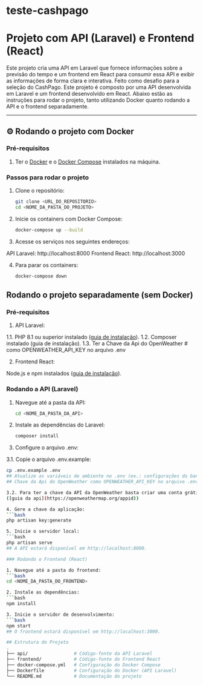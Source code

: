 # teste-cashpago

# Projeto com API (Laravel) e Frontend (React)

Este projeto cria uma API em Laravel que fornece informações sobre a previsão do tempo e um frontend em React para consumir essa API e exibir as informações de forma clara e interativa. Feito como desafio para a seleção do CashPago.
Este projeto é composto por uma API desenvolvida em Laravel e um frontend desenvolvido em React. Abaixo estão as instruções para rodar o projeto, tanto utilizando Docker quanto rodando a API e o frontend separadamente.

---

## ⚙️ Rodando o projeto com Docker

### Pré-requisitos

1. Ter o [Docker](https://www.docker.com/) e o [Docker Compose](https://docs.docker.com/compose/) instalados na máquina.

### Passos para rodar o projeto

1. Clone o repositório:
   ```bash
   git clone <URL_DO_REPOSITORIO>
   cd <NOME_DA_PASTA_DO_PROJETO>

2. Inicie os containers com Docker Compose:
   ```bash
   docker-compose up --build

3. Acesse os serviços nos seguintes endereços:

API Laravel: http://localhost:8000
Frontend React: http://localhost:3000

4. Para parar os containers:
   ```bash
   docker-compose down


## Rodando o projeto separadamente (sem Docker)
### Pré-requisitos

1. API Laravel:

1.1. PHP 8.1 ou superior instalado ([guia de instalação](https://www.php.net/manual/pt_BR/install.php)).
1.2. Composer instalado (guia de instalação).
1.3. Ter a Chave da Api do OpenWeather # como OPENWEATHER_API_KEY no arquivo .env

2. Frontend React:

Node.js e npm instalados ([guia de instalação](https://nodejs.org/pt)).

### Rodando a API (Laravel)

1. Navegue até a pasta da API:
   ```bash
   cd <NOME_DA_PASTA_DA_API>

2. Instale as dependências do Laravel:
   ```bash
   composer install

3. Configure o arquivo .env:

3.1. Copie o arquivo .env.example:
   ```bash
   cp .env.example .env
   ## Atualize as variáveis de ambiente no .env (ex.: configurações do banco de dados).
   ## Chave da Api do OpenWeather como OPENWEATHER_API_KEY no arquivo .env

3.2. Para ter a chave da API da OpenWeather basta criar uma conta grátis e depois de logar, criar uma nova chave.
  ([guia da api](https://openweathermap.org/appid))

4. Gere a chave da aplicação:
   ```bash
   php artisan key:generate

5. Inicie o servidor local:
   ```bash
   php artisan serve
   ## A API estará disponível em http://localhost:8000.

### Rodando o Frontend (React)

1. Navegue até a pasta do frontend:
   ```bash
   cd <NOME_DA_PASTA_DO_FRONTEND>

2. Instale as dependências:
   ```bash
   npm install

3. Inicie o servidor de desenvolvimento:
   ```bash
   npm start
   ## O frontend estará disponível em http://localhost:3000.

## Estrutura do Projeto
.
├── api/                 # Código-fonte da API Laravel
├── frontend/            # Código-fonte do Frontend React
├── docker-compose.yml   # Configuração do Docker Compose
├── Dockerfile           # Configuração do Docker (API Laravel)
└── README.md            # Documentação do projeto
